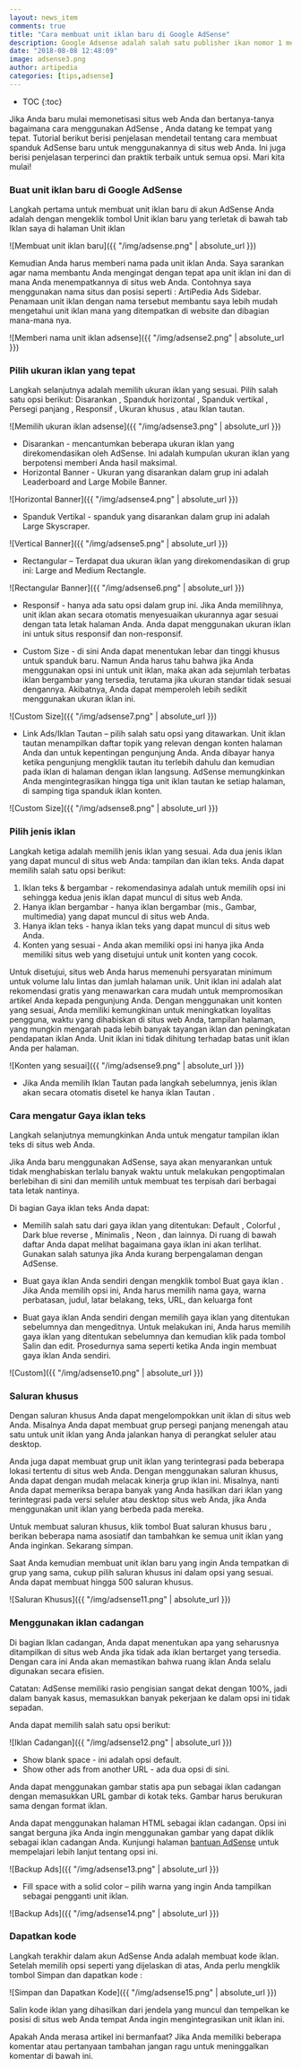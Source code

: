 ```yaml
---
layout: news_item
comments: true
title: "Cara membuat unit iklan baru di Google AdSense"
description: Google Adsense adalah salah satu publisher ikan nomor 1 menurut saya. Kali ini adalah tutorial Cara membuat unit iklan baru di Google AdSense secara bertahap.
date: "2018-08-08 12:48:09"
image: adsense3.png
author: artipedia
categories: [tips,adsense]
---
```

* TOC
{:toc}

Jika Anda baru mulai memonetisasi situs web Anda dan bertanya-tanya bagaimana cara menggunakan AdSense , Anda datang ke tempat yang tepat. Tutorial berikut berisi penjelasan mendetail tentang cara membuat spanduk AdSense baru untuk menggunakannya di situs web Anda. Ini juga berisi penjelasan terperinci dan praktik terbaik untuk semua opsi. Mari kita mulai!

### Buat unit iklan baru di Google AdSense
Langkah pertama untuk membuat unit iklan baru di akun AdSense Anda adalah dengan mengeklik tombol Unit iklan baru yang terletak di bawah tab Iklan saya di halaman Unit iklan

![Membuat unit iklan baru]({{ "/img/adsense.png" | absolute_url }})

Kemudian Anda harus memberi nama pada unit iklan Anda. Saya sarankan agar nama membantu Anda mengingat dengan tepat apa  unit iklan ini dan di mana Anda menempatkannya di situs web Anda. Contohnya saya menggunakan nama situs dan posisi seperti : ArtiPedia Ads Sidebar.
Penamaan unit iklan dengan nama tersebut membantu saya lebih mudah mengetahui unit iklan mana yang ditempatkan di website dan dibagian mana-mana nya. 

![Memberi nama unit iklan adsense]({{ "/img/adsense2.png" | absolute_url }})

### Pilih ukuran iklan yang tepat
Langkah selanjutnya adalah memilih ukuran iklan yang sesuai. Pilih salah satu opsi berikut: Disarankan , Spanduk horizontal , Spanduk vertikal , Persegi panjang , Responsif , Ukuran khusus , atau Iklan tautan.

![Memilih ukuran iklan adsense]({{ "/img/adsense3.png" | absolute_url }})

* Disarankan - mencantumkan beberapa ukuran iklan yang direkomendasikan oleh AdSense. Ini adalah kumpulan ukuran iklan yang berpotensi memberi Anda hasil maksimal.
* Horizontal Banner - Ukuran yang disarankan dalam grup ini adalah Leaderboard and Large Mobile Banner.

![Horizontal Banner]({{ "/img/adsense4.png" | absolute_url }})

* Spanduk Vertikal - spanduk yang disarankan dalam grup ini adalah Large Skyscraper.

![Vertical Banner]({{ "/img/adsense5.png" | absolute_url }})

* Rectangular – Terdapat dua ukuran iklan yang direkomendasikan di grup ini: Large and Medium Rectangle.

![Rectangular Banner]({{ "/img/adsense6.png" | absolute_url }})

* Responsif - hanya ada satu opsi dalam grup ini. Jika Anda memilihnya, unit iklan akan secara otomatis menyesuaikan ukurannya agar sesuai dengan tata letak halaman Anda. Anda dapat menggunakan ukuran iklan ini untuk situs responsif dan non-responsif.

* Custom Size - di sini Anda dapat menentukan lebar dan tinggi khusus untuk spanduk baru. Namun Anda harus tahu bahwa jika Anda menggunakan opsi ini untuk unit iklan, maka akan ada sejumlah terbatas iklan bergambar yang tersedia, terutama jika ukuran standar tidak sesuai dengannya. Akibatnya, Anda dapat memperoleh lebih sedikit menggunakan ukuran iklan ini.

![Custom Size]({{ "/img/adsense7.png" | absolute_url }})

* Link Ads/Iklan Tautan – pilih salah satu opsi yang ditawarkan. Unit iklan tautan menampilkan daftar topik yang relevan dengan konten halaman Anda dan untuk kepentingan pengunjung Anda. Anda dibayar hanya ketika pengunjung mengklik tautan itu terlebih dahulu dan kemudian pada iklan di halaman dengan iklan langsung. AdSense memungkinkan Anda mengintegrasikan hingga tiga unit iklan tautan ke setiap halaman, di samping tiga spanduk iklan konten.

![Custom Size]({{ "/img/adsense8.png" | absolute_url }})

### Pilih jenis iklan
Langkah ketiga adalah memilih jenis iklan yang sesuai. Ada dua jenis iklan yang dapat muncul di situs web Anda: tampilan dan iklan teks. Anda dapat memilih salah satu opsi berikut:

1. Iklan teks & bergambar - rekomendasinya adalah untuk memilih opsi ini sehingga kedua jenis iklan dapat muncul di situs web Anda.
2. Hanya iklan bergambar - hanya iklan bergambar (mis., Gambar, multimedia) yang dapat muncul di situs web Anda.
3. Hanya iklan teks - hanya iklan teks yang dapat muncul di situs web Anda.
4. Konten yang sesuai - Anda akan memiliki opsi ini hanya jika Anda memiliki situs web yang disetujui untuk unit konten yang cocok. 

Untuk disetujui, situs web Anda harus memenuhi persyaratan minimum untuk volume lalu lintas dan jumlah halaman unik. Unit iklan ini adalah alat rekomendasi gratis yang menawarkan cara mudah untuk mempromosikan artikel Anda kepada pengunjung Anda. Dengan menggunakan unit konten yang sesuai, Anda memiliki kemungkinan untuk meningkatkan loyalitas pengguna, waktu yang dihabiskan di situs web Anda, tampilan halaman, yang mungkin mengarah pada lebih banyak tayangan iklan dan peningkatan pendapatan iklan Anda. Unit iklan ini tidak dihitung terhadap batas unit iklan Anda per halaman.

![Konten yang sesuai]({{ "/img/adsense9.png" | absolute_url }})

* Jika Anda memilih Iklan Tautan pada langkah sebelumnya, jenis iklan akan secara otomatis disetel ke hanya iklan Tautan .

### Cara mengatur Gaya iklan teks
Langkah selanjutnya memungkinkan Anda untuk mengatur tampilan iklan teks di situs web Anda.

Jika Anda baru menggunakan AdSense, saya akan menyarankan untuk tidak menghabiskan terlalu banyak waktu untuk melakukan pengoptimalan berlebihan di sini dan memilih untuk membuat tes terpisah dari berbagai tata letak nantinya.

Di bagian Gaya iklan teks Anda dapat:

* Memilih salah satu dari gaya iklan yang ditentukan: Default , Colorful , Dark blue reverse , Minimalis , Neon , dan lainnya. Di ruang di bawah daftar Anda dapat melihat bagaimana gaya iklan ini akan terlihat. Gunakan salah satunya jika Anda kurang berpengalaman dengan AdSense.

* Buat gaya iklan Anda sendiri dengan mengklik tombol Buat gaya iklan . Jika Anda memilih opsi ini, Anda harus memilih nama gaya, warna perbatasan, judul, latar belakang, teks, URL, dan keluarga font

* Buat gaya iklan Anda sendiri dengan memilih gaya iklan yang ditentukan sebelumnya dan mengeditnya. Untuk melakukan ini, Anda harus memilih gaya iklan yang ditentukan sebelumnya dan kemudian klik pada tombol Salin dan edit. Prosedurnya sama seperti ketika Anda ingin membuat gaya iklan Anda sendiri. 

![Custom]({{ "/img/adsense10.png" | absolute_url }})

### Saluran khusus
Dengan saluran khusus Anda dapat mengelompokkan unit iklan di situs web Anda. Misalnya Anda dapat membuat grup persegi panjang menengah atau satu untuk unit iklan yang Anda jalankan hanya di perangkat seluler atau desktop.

Anda juga dapat membuat grup unit iklan yang terintegrasi pada beberapa lokasi tertentu di situs web Anda. Dengan menggunakan saluran khusus, Anda dapat dengan mudah melacak kinerja grup iklan ini. Misalnya, nanti Anda dapat memeriksa berapa banyak yang Anda hasilkan dari iklan yang terintegrasi pada versi seluler atau desktop situs web Anda, jika Anda menggunakan unit iklan yang berbeda pada mereka.

Untuk membuat saluran khusus, klik tombol Buat saluran khusus baru , berikan beberapa nama asosiatif dan tambahkan ke semua unit iklan yang Anda inginkan. Sekarang simpan.

Saat Anda kemudian membuat unit iklan baru yang ingin Anda tempatkan di grup yang sama, cukup pilih saluran khusus ini dalam opsi yang sesuai. Anda dapat membuat hingga 500 saluran khusus.

![Saluran Khusus]({{ "/img/adsense11.png" | absolute_url }})

### Menggunakan iklan cadangan
Di bagian Iklan cadangan, Anda dapat menentukan apa yang seharusnya ditampilkan di situs web Anda jika tidak ada iklan bertarget yang tersedia. Dengan cara ini Anda akan memastikan bahwa ruang iklan Anda selalu digunakan secara efisien.

Catatan: AdSense memiliki rasio pengisian sangat dekat dengan 100%, jadi dalam banyak kasus, memasukkan banyak pekerjaan ke dalam opsi ini tidak sepadan.

Anda dapat memilih salah satu opsi berikut:

![Iklan Cadangan]({{ "/img/adsense12.png" | absolute_url }})

* Show blank space - ini adalah opsi default.
* Show other ads from another URL - ada dua opsi di sini.

Anda dapat menggunakan gambar statis apa pun sebagai iklan cadangan dengan memasukkan URL gambar di kotak teks. Gambar harus berukuran sama dengan format iklan.

Anda dapat menggunakan halaman HTML sebagai iklan cadangan. Opsi ini sangat berguna jika Anda ingin menggunakan gambar yang dapat diklik sebagai iklan cadangan Anda. Kunjungi halaman [bantuan AdSense](https://support.google.com/adsense/answer/113262?hl=en 'Bantuan Adsense') untuk mempelajari lebih lanjut tentang opsi ini.

![Backup Ads]({{ "/img/adsense13.png" | absolute_url }})

* Fill space with a solid color – pilih warna yang ingin Anda tampilkan sebagai pengganti unit iklan.

![Backup Ads]({{ "/img/adsense14.png" | absolute_url }})

### Dapatkan kode
Langkah terakhir dalam akun AdSense Anda adalah membuat kode iklan. Setelah memilih opsi seperti yang dijelaskan di atas, Anda perlu mengklik tombol Simpan dan dapatkan kode :

![Simpan dan Dapatkan Kode]({{ "/img/adsense15.png" | absolute_url }})

Salin kode iklan yang dihasilkan dari jendela yang muncul dan tempelkan ke posisi di situs web Anda tempat Anda ingin mengintegrasikan unit iklan ini.

Apakah Anda merasa artikel ini bermanfaat? Jika Anda memiliki beberapa komentar atau pertanyaan tambahan jangan ragu untuk meninggalkan komentar di bawah ini.
